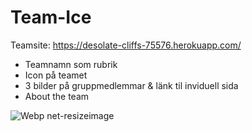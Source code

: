 # Team-Ice

Teamsite:
https://desolate-cliffs-75576.herokuapp.com/

- Teamnamn som rubrik
- Icon på teamet
- 3 bilder på gruppmedlemmar & länk til inviduell sida
- About the team




![Webp net-resizeimage](https://user-images.githubusercontent.com/63057190/135414789-fd080d1d-a80c-4861-b01f-7e6cf94891d3.jpg)

